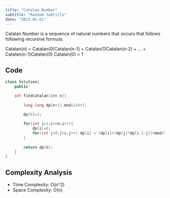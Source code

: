 ```yaml
---
title: "Catalan Number"
subtitle: "Random Subtitle"
date: "2023-01-01"
---
```


Catalan Number is a sequence of natural numbers that occurs that follows following recursive formula:

Catalan(n) = Catalan(0)Catalan(n-1) + Catalan(1)Catalan(n-2) + ... + Catalan(n-1)Catalan(0)
Catalan(0) = 1



## Code

```cpp
class Solution{
    public:

    int findCatalan(int n){
        
        long long dp[n+1],mod=1e9+7;

        dp[0]=1;
        
        for(int i=1;i<=n;i++){
            dp[i]=0;
            for(int j=0;j<i;j++) dp[i] = (dp[i]+(dp[j]*dp[i-1-j])%mod)%mod;
        }
        
        return dp[n];
    }
}

```

## Complexity Analysis

- Time Complexity: O(n^2)
- Space Complexity: O(n)